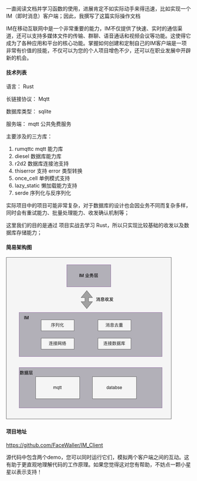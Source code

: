 一直阅读文档并学习函数的使用，进展肯定不如实际动手来得迅速，比如实现一个 IM（即时消息）客户端；因此，我撰写了这篇实际操作文档

IM在移动互联网中是一个非常重要的能力，IM不仅提供了快速、实时的通信渠道，还可以支持多媒体文件的传输、群聊、语音通话和视频会议等功能。这使得它成为了各种应用和平台的核心功能。掌握如何创建和定制自己的IM客户端是一项非常有价值的技能，不仅可以为您的个人项目增色不少，还可以在职业发展中开辟新的机会。



#### 技术列表

语言： Rust

长链接协议： Mqtt

数据库类型： sqlite

服务端： mqtt 公共免费服务

主要涉及的三方库：

1. rumqttc   		mqtt 能力库
2. diesel	   		数据库能力库
3. r2d2                数据库连接池支持
4. thiserror		支持 error 类型转换
5. once_cell       单例模式支持
6. lazy_static      懒加载能力支持
7. serde              序列化与反序列化



实际项目中的项目可能非常复杂，对于数据库的设计也会因业务不同而复杂多样，同时会有重试能力、批量处理能力、收发确认机制等；

这里我们的目的是通过 项目实战去学习 Rust，所以只实现比较基础的收发以及数据库存储能力；

#### 简易架构图

![im](https://github.com/FaceWaller/blogImages/raw/master/readme/simpleim.png)



#### 项目地址

https://github.com/FaceWaller/IM_Client



源代码中包含两个demo，您可以同时运行它们，模拟两个客户端之间的互动。这有助于更直观地理解代码的工作原理。如果您觉得这对您有帮助，不妨点一颗小星星以表示支持！



